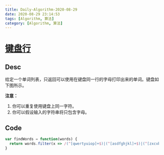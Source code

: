 ```yaml
---
title: Daily-Algorithm-2020-08-29
date: 2020-08-29 23:14:53
tags: [Algorithm, 算法]
category: [Algorithm, 算法]
---
```


# [键盘行](https://leetcode-cn.com/problems/keyboard-row/)

## Desc

给定一个单词列表，只返回可以使用在键盘同一行的字母打印出来的单词。键盘如下图所示。

**注意：**

1. 你可以重复使用键盘上同一字符。
2. 你可以假设输入的字符串将只包含字母。



## Code

```js
var findWords = function(words) {
  return words.filter(x => /(^[qwertyuiop]+$)|(^[asdfghjkl]+$)|(^[zxcvbnm]+$)/i.test(x));
}
```

